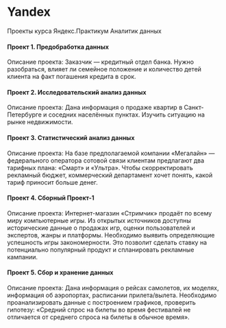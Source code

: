 # Yandex
Проекты курса Яндекс.Практикум Аналитик данных

#### Проект 1. Предобработка данных

Описание проекта:
Заказчик — кредитный отдел банка. Нужно разобраться, влияет ли семейное положение и количество детей клиента на факт погашения кредита в срок.

#### Проект 2. Исследовательский анализ данных

Описание проекта:
Дана информация о продаже квартир в Санкт-Петербурге и соседних населённых пунктах. Изучить ситуацию на рынке недвижимости.

#### Проект 3. Статистический анализ данных

Описание проекта:
На базе предполагаемой компании «Мегалайн» — федерального оператора сотовой связи клиентам предлагают два тарифных плана: «Смарт» и «Ультра». Чтобы скорректировать рекламный бюджет, коммерческий департамент хочет понять, какой тариф приносит больше денег.

#### Проект 4. Сборный Проект-1

Описание проекта:
Интернет-магазин «Стримчик» продаёт по всему миру компьютерные игры. Из открытых источников доступны исторические данные о продажах игр, оценки пользователей и экспертов, жанры и платформы. Необходимо выявить определяющие успешность игры закономерности. Это позволит сделать ставку на потенциально популярный продукт и спланировать рекламные кампании.

#### Проект 5. Сбор и хранение данных

Описание проекта:
Дана информация о рейсах самолетов, их моделях, информация об аэропортах, расписании прилета/вылета. Необходимо проанализировать данные с построением графиков, проверить гипотезу: «Средний спрос на билеты во время фестивалей не отличается от среднего спроса на билеты в обычное время».
